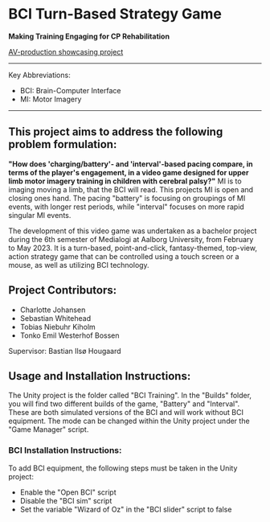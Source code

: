 # BCI Turn-Based Strategy Game
**Making Training Engaging for CP Rehabilitation**

[AV-production showcasing project](https://youtu.be/WKs0KS8mpzA)

---

Key Abbreviations:
- BCI: Brain-Computer Interface
- MI: Motor Imagery

---

## This project aims to address the following problem formulation:
**"How does 'charging/battery'- and 'interval'-based pacing compare, in terms of the player's engagement, in a video game designed for upper limb motor imagery training in children with cerebral palsy?"**
MI is to imaging moving a limb, that the BCI will read. This projects MI is open and closing ones hand.
The pacing "battery" is focusing on groupings of MI events, with longer rest periods, while "interval" focuses on more rapid singular MI events.

The development of this video game was undertaken as a bachelor project during the 6th semester of Medialogi at Aalborg University, from February to May 2023. It is a turn-based, point-and-click, fantasy-themed, top-view, action strategy game that can be controlled using a touch screen or a mouse, as well as utilizing BCI technology.

## Project Contributors:
- Charlotte Johansen
- Sebastian Whitehead
- Tobias Niebuhr Kiholm
- Tonko Emil Westerhof Bossen

Supervisor: Bastian Ilsø Hougaard

## Usage and Installation Instructions:
The Unity project is the folder called "BCI Training".
In the "Builds" folder, you will find two different builds of the game, "Battery" and "Interval". These are both simulated versions of the BCI and will work without BCI equipment.
The mode can be changed within the Unity project under the "Game Manager" script.

### BCI Installation Instructions:
To add BCI equipment, the following steps must be taken in the Unity project:
- Enable the "Open BCI" script
- Disable the "BCI sim" script
- Set the variable "Wizard of Oz" in the "BCI slider" script to false
